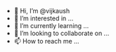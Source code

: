 - 👋 Hi, I’m @vijkaush
- 👀 I’m interested in ...
- 🌱 I’m currently learning ...
- 💞️ I’m looking to collaborate on ...
- 📫 How to reach me ...

<!---
vijkaush/vijkaush is a ✨ special ✨ repository because its `README.md` (this file) appears on your GitHub profile.
You can click the Preview link to take a look at your changes.
--->

